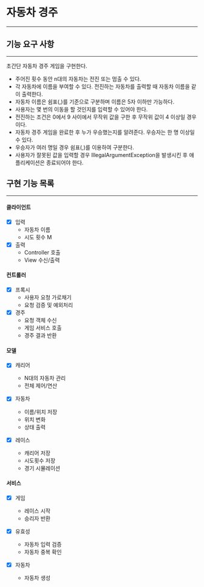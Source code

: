 # 자동차 경주

___

## 기능 요구 사항

___
초간단 자동차 경주 게임을 구현한다.

- 주어진 횟수 동안 n대의 자동차는 전진 또는 멈출 수 있다.
- 각 자동차에 이름을 부여할 수 있다. 전진하는 자동차를 출력할 때 자동차 이름을 같이 출력한다.
- 자동차 이름은 쉼표(,)를 기준으로 구분하며 이름은 5자 이하만 가능하다.
- 사용자는 몇 번의 이동을 할 것인지를 입력할 수 있어야 한다.
- 전진하는 조건은 0에서 9 사이에서 무작위 값을 구한 후 무작위 값이 4 이상일 경우이다.
- 자동차 경주 게임을 완료한 후 누가 우승했는지를 알려준다. 우승자는 한 명 이상일 수 있다.
- 우승자가 여러 명일 경우 쉼표(,)를 이용하여 구분한다.
- 사용자가 잘못된 값을 입력할 경우 IllegalArgumentException을 발생시킨 후 애플리케이션은 종료되어야 한다.

## 구현 기능 목록

___

#### 클라이언트

- [x] 입력
    - 자동차 이름
    - 시도 횟수 M
- [x] 출력
    - Controller 호출
    - View 수신/출력

#### 컨트롤러

- [x] 프록시
    - 사용자 요청 가로채기
    - 요청 검증 및 예외처리
- [x] 경주
    - 요청 객체 수신
    - 게임 서비스 호출
    - 경주 결과 반환

#### 모델

- [x] 캐리어
    - N대의 자동차 관리
    - 전체 제어/연산

- [x] 자동차
    - 이름/위치 저장
    - 위치 변화
    - 상태 출력
- [x] 레이스
    - 캐리어 저장
    - 시도횟수 저장
    - 경기 시뮬레이션

#### 서비스

- [x] 게임
    - 레이스 시작
    - 승리자 반환

- [x] 유효성
    - 자동차 입력 검증
    - 자동차 중복 확인

- [x] 자동차
    - 자동차 생성